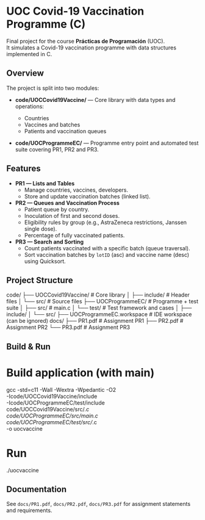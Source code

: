 # UOC Covid-19 Vaccination Programme (C)

Final project for the course **Prácticas de Programación** (UOC).  
It simulates a Covid-19 vaccination programme with data structures implemented in C.

## Overview
The project is split into two modules:

- **code/UOCCovid19Vaccine/** — Core library with data types and operations:
  - Countries
  - Vaccines and batches
  - Patients and vaccination queues

- **code/UOCProgrammeEC/** — Programme entry point and automated test suite covering PR1, PR2 and PR3.

## Features
- **PR1 — Lists and Tables**
  - Manage countries, vaccines, developers.
  - Store and update vaccination batches (linked list).
- **PR2 — Queues and Vaccination Process**
  - Patient queue by country.
  - Inoculation of first and second doses.
  - Eligibility rules by group (e.g., AstraZeneca restrictions, Janssen single dose).
  - Percentage of fully vaccinated patients.
- **PR3 — Search and Sorting**
  - Count patients vaccinated with a specific batch (queue traversal).
  - Sort vaccination batches by `lotID` (asc) and vaccine name (desc) using Quicksort.

## Project Structure
code/
├── UOCCovid19Vaccine/         # Core library
│   ├── include/               # Header files
│   └── src/                   # Source files
├── UOCProgrammeEC/            # Programme + test suite
│   ├── src/                   # main.c
│   └── test/                  # Test framework and cases
│       ├── include/
│       └── src/
├── UOCProgrammeEC.workspace   # IDE workspace (can be ignored)
docs/
├── PR1.pdf                    # Assignment PR1
├── PR2.pdf                    # Assignment PR2
└── PR3.pdf                    # Assignment PR3

## Build & Run
# Build application (with main)
gcc -std=c11 -Wall -Wextra -Wpedantic -O2 \
  -Icode/UOCCovid19Vaccine/include \
  -Icode/UOCProgrammeEC/test/include \
  code/UOCCovid19Vaccine/src/*.c \
  code/UOCProgrammeEC/src/main.c \
  code/UOCProgrammeEC/test/src/*.c \
  -o uocvaccine

# Run
./uocvaccine

## Documentation
See `docs/PR1.pdf`, `docs/PR2.pdf`, `docs/PR3.pdf` for assignment statements and requirements.